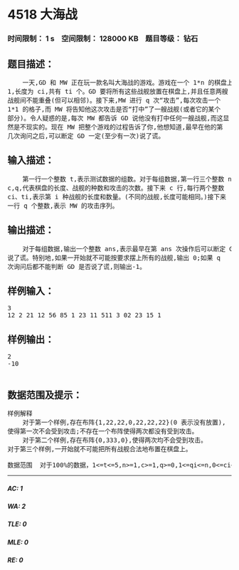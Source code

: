 # 4518 大海战   
### 时间限制： 1 s&nbsp;&nbsp;&nbsp;&nbsp;空间限制： 128000 KB&nbsp;&nbsp;&nbsp;&nbsp;题目等级： 钻石  
## 题目描述：  

<pre>
    一天,GD 和 MW 正在玩一款名叫大海战的游戏。游戏在一个 1*n 的棋盘上进行。一开始 GD 拥有 c 种战舰,每种战舰的宽度为
1,长度为 ci,共有 ti 个。GD 要将所有这些战舰放置在棋盘上,并且任意两艘
战舰间不能重叠(但可以相邻)。接下来,MW 进行 q 次“攻击”,每次攻击一个
1*1 的格子,而 MW 将告知他这次攻击是否“打中”了一艘战舰(或者它的某个
部分)。令人疑惑的是,每次 MW 都告诉 GD 说他没有打中任何一艘战舰,而这显
然是不现实的。现在 MW 把整个游戏的过程告诉了你,他想知道,最早在他的第
几次询问之后,可以断定 GD 一定(至少有一次)说了谎。 
</pre>
  
  
## 输入描述：  

<pre>
    第一行一个整数 t,表示测试数据的组数。对于每组数据,第一行三个整数 n,
c,q,代表棋盘的长度、战舰的种数和攻击的次数。接下来 c 行,每行两个整数
ci、ti,表示第 i 种战舰的长度和数量。(不同的战舰,长度可能相同。)接下来
一行 q 个整数,表示 MW 的攻击序列。 
</pre>
  
  
## 输出描述：  

<pre>
    对于每组数据,输出一个整数 ans,表示最早在第 ans 次操作后可以断定 GD
说了谎。特别地,如果一开始就不可能按要求摆上所有的战舰,输出 0;如果 q
次询问后都不能判断 GD 是否说了谎,则输出-1。 
</pre>
  
  
## 样例输入：  

<pre>
3  
12 2 21 12 56 85 1 23 11 511 3 02 23 15 1
</pre>
  
  
## 样例输出：  

<pre>
2  
-10  

</pre>
  
  
## 数据范围及提示：  

<pre>
样例解释  
    对于第一个样例,存在布阵{1,22,22,0,22,22,22}(0 表示没有放置),
使得第一次不会受到攻击;不存在一个布阵使得两次都没有受到攻击。  
    对于第二个样例,存在布阵{0,333,0},使得两次均不会受到攻击。
对于第三个样例,一开始就不可能把所有战舰合法地布置在棋盘上。   
  
数据范围  对于100%的数据，1<=t<=5,n>=1,c>=1,q>=0,1<=qi<=n,0<=ci<=100000，0<=ti<=100000。   对于测试点1，n<=1000000000，c<=100000，q=0；   对于测试点2、3，所有的ti均为1；   对于测试点2-8，n<=400000，c<=100，q=1；   对于测试点9，n<=100，c=1，q<=100；   对于测试点10-14，n<=200000，c=1，q<=200000；   对于测试点15、16，n<=200，c=2，q<=200；   对于测试点17-20，n<=4000，c=2，q<=4000。
</pre>
  
  
***  

##### AC: 1  
##### WA: 2  
##### TLE: 0  
##### MLE: 0  
##### RE: 0  
